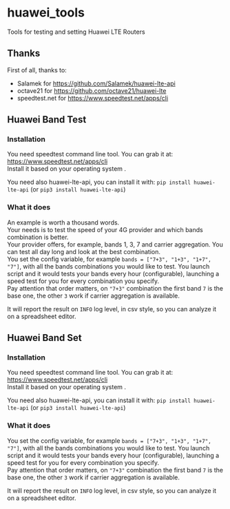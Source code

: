 # huawei_tools
Tools for testing and setting Huawei LTE Routers

## Thanks
First of all, thanks to: 
* Salamek for https://github.com/Salamek/huawei-lte-api
* octave21 for https://github.com/octave21/huawei-lte
* speedtest.net for https://www.speedtest.net/apps/cli

## Huawei Band Test
### Installation
You need speedtest command line tool. You can grab it at: https://www.speedtest.net/apps/cli  
Install it based on your operating system .
    
You need also huawei-lte-api, you can install it with:
`pip install huawei-lte-api` (or `pip3 install huawei-lte-api`)

### What it does
An example is worth a thousand words.  
Your needs is to test the speed of your 4G provider and which bands combination is better.  
Your provider offers, for example, bands 1, 3, 7 and carrier aggregation.
You can test all day long and look at the best combination.  
You set the config variable, for example `bands = ["7+3", "1+3", "1+7", "7"]`, with all the bands combinations you would like to test.
You launch script and it would tests your bands every hour (configurable), 
launching a speed test for you for every combination you specify.  
Pay attention that order matters, on `"7+3"` combination the first band `7` is the base one, the other `3` work if carrier aggregation is available.

It will report the result on `INFO` log level, in csv style, so you can analyze it on a spreadsheet editor.

## Huawei Band Set
### Installation
You need speedtest command line tool. You can grab it at: https://www.speedtest.net/apps/cli  
Install it based on your operating system .
    
You need also huawei-lte-api, you can install it with:
`pip install huawei-lte-api` (or `pip3 install huawei-lte-api`)

### What it does
You set the config variable, for example `bands = ["7+3", "1+3", "1+7", "7"]`, with all the bands combinations you would like to test.
You launch script and it would tests your bands every hour (configurable), 
launching a speed test for you for every combination you specify.  
Pay attention that order matters, on `"7+3"` combination the first band `7` is the base one, the other `3` work if carrier aggregation is available.

It will report the result on `INFO` log level, in csv style, so you can analyze it on a spreadsheet editor.

